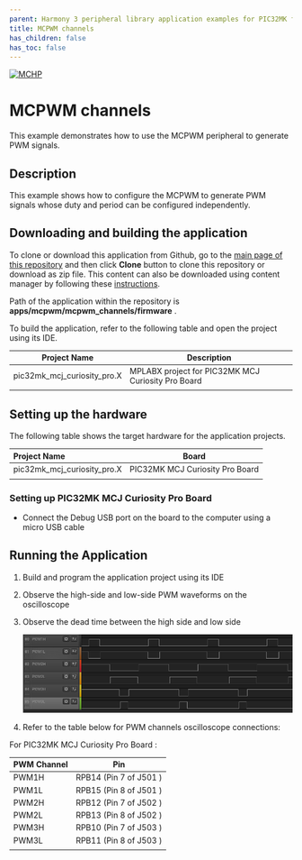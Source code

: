 ```yaml
---
parent: Harmony 3 peripheral library application examples for PIC32MK family
title: MCPWM channels 
has_children: false
has_toc: false
---
```


[![MCHP](https://www.microchip.com/ResourcePackages/Microchip/assets/dist/images/logo.png)](https://www.microchip.com)

# MCPWM channels

This example demonstrates how to use the MCPWM peripheral to generate PWM signals.

## Description

This example shows how to configure the MCPWM to generate PWM signals whose duty and period can be configured independently.

## Downloading and building the application

To clone or download this application from Github, go to the [main page of this repository](https://github.com/Microchip-MPLAB-Harmony/csp_apps_pic32mk) and then click **Clone** button to clone this repository or download as zip file.
This content can also be downloaded using content manager by following these [instructions](https://github.com/Microchip-MPLAB-Harmony/contentmanager/wiki).

Path of the application within the repository is **apps/mcpwm/mcpwm_channels/firmware** .

To build the application, refer to the following table and open the project using its IDE.

| Project Name      | Description                                    |
| ----------------- | ---------------------------------------------- |
| pic32mk_mcj_curiosity_pro.X | MPLABX project for PIC32MK MCJ Curiosity Pro Board |
|||

## Setting up the hardware

The following table shows the target hardware for the application projects.

| Project Name| Board|
|:---------|:---------:|
| pic32mk_mcj_curiosity_pro.X | PIC32MK MCJ Curiosity Pro Board |
|||

### Setting up PIC32MK MCJ Curiosity Pro Board

- Connect the Debug USB port on the board to the computer using a micro USB cable

## Running the Application

1. Build and program the application project using its IDE
2. Observe the high-side and low-side PWM waveforms on the oscilloscope
3. Observe the dead time between the high side and low side

    ![output](images/output_mcpwm_channels.png)

4. Refer to the table below for PWM channels oscilloscope connections:

For PIC32MK MCJ Curiosity Pro Board :

| PWM Channel | Pin |
|------------ |---- |
| PWM1H | RPB14 (Pin 7 of J501 ) |
| PWM1L | RPB15 (Pin 8 of J501 ) |
| PWM2H | RPB12 (Pin 7 of J502 ) |
| PWM2L | RPB13 (Pin 8 of J502 ) |
| PWM3H | RPB10 (Pin 7 of J503 ) |
| PWM3L | RPB11 (Pin 8 of J503 ) |
|||
